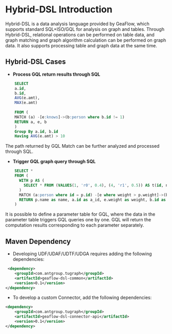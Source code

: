 # Hybrid-DSL Introduction
Hybrid-DSL is a data analysis language provided by GeaFlow, which supports standard SQL+ISO/GQL for analysis on graph and tables. Through Hybrid-DSL, relational operations can be performed on table data, and graph matching and graph algorithm calculation can be performed on graph data. It also supports processing table and graph data at the same time.

## Hybrid-DSL Cases

- **Process GQL return results through SQL**

```sql
    SELECT
    a.id,
    b.id,
    AVG(e.amt),
    MAX(e.amt)
  
    FROM (
    MATCH (a) -[e:knows]->(b:person where b.id != 1)
    RETURN a, e, b
    ) 
    Group By a.id, b.id
    Having AVG(e.amt) > 10
```

  The path returned by GQL Match can be further analyzed and processed through SQL.



- **Trigger GQL graph query through SQL**

```sql
    SELECT *
    FROM (
      WITH p AS (
    	SELECT * FROM (VALUES(1, 'r0', 0.4), (4, 'r1', 0.5)) AS t(id, name, weight)
      )
      MATCH (a:person where id = p.id) -[e where weight > p.weight]->(b)
      RETURN p.name as name, a.id as a_id, e.weight as weight, b.id as b_id
    )
```

  It is possible to define a parameter table for GQL, where the data in the parameter table triggers GQL queries one by one. GQL will return the computation results corresponding to each parameter separately.

## Maven Dependency
* Developing UDF/UDAF/UDTF/UDGA requires adding the following dependencies:

```xml
 <dependency>
    <groupId>com.antgroup.tugraph</groupId>
    <artifactId>geaflow-dsl-common</artifactId>
    <version>0.1</version>
</dependency>
```

* To develop a custom Connector, add the following dependencies:

```xml
<dependency>
    <groupId>com.antgroup.tugraph</groupId>
    <artifactId>geaflow-dsl-connector-api</artifactId>
    <version>0.1</version>
</dependency>
```
